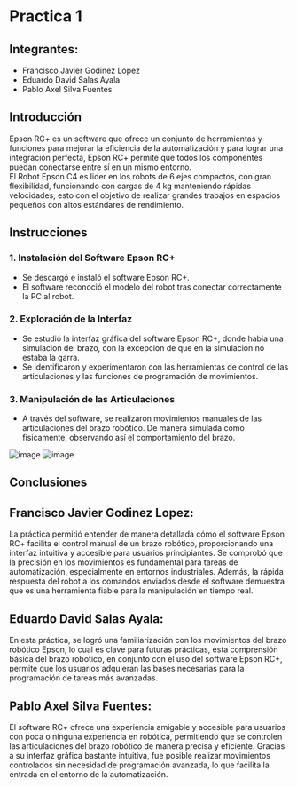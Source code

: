 # Practica 1
## Integrantes:
- Francisco Javier Godinez Lopez
- Eduardo David Salas Ayala
- Pablo Axel Silva Fuentes


## Introducción  
Epson RC+ es un software que ofrece un conjunto de herramientas y funciones para mejorar la eficiencia de la automatización y para lograr una integración perfecta, Epson RC+ permite que todos los componentes puedan conectarse entre sí en un mismo entorno.  
El Robot Epson C4 es lider en los robots de 6 ejes compactos, con gran flexibilidad, funcionando con cargas de 4 kg manteniendo rápidas velocidades, esto con el objetivo de realizar grandes trabajos en espacios pequeños con altos estándares de rendimiento.


## Instrucciones

### 1. Instalación del Software Epson RC+
- Se descargó e instaló el software Epson RC+.
- El software reconoció el modelo del robot tras conectar correctamente la PC al robot.

### 2. Exploración de la Interfaz
- Se estudió la interfaz gráfica del software Epson RC+, donde habia una simulacion del brazo, con la excepcion de que en la simulacion no estaba la garra.
- Se identificaron y experimentaron con las herramientas de control de las articulaciones y las funciones de programación de movimientos.

### 3. Manipulación de las Articulaciones
- A través del software, se realizaron movimientos manuales de las articulaciones del brazo robótico. De manera simulada como fisicamente, observando así el comportamiento del brazo.

![image](https://github.com/user-attachments/assets/d97240a1-264e-4e25-b875-a8f88761f0b7)
![image](https://github.com/user-attachments/assets/0bb478fe-216a-4c70-a7b5-ff6143eb14a9)


## Conclusiones

## Francisco Javier Godinez Lopez:
La práctica permitió entender de manera detallada cómo el software Epson RC+ facilita el control manual de un brazo robótico, proporcionando una interfaz intuitiva y accesible para usuarios principiantes. Se comprobó que la precisión en los movimientos es fundamental para tareas de automatización, especialmente en entornos industriales. Además, la rápida respuesta del robot a los comandos enviados desde el software demuestra que es una herramienta fiable para la manipulación en tiempo real. 

## Eduardo David Salas Ayala:
En esta práctica, se logró una familiarización con los movimientos del brazo robótico Epson, lo cual es clave para futuras prácticas, esta comprensión básica del brazo robotico, en conjunto con el uso del software Epson RC+, permite que los usuarios adquieran las bases necesarias para la programación de tareas más avanzadas. 

## Pablo Axel Silva Fuentes:
El software RC+ ofrece una experiencia amigable y accesible para usuarios con poca o ninguna experiencia en robótica, permitiendo que se controlen las articulaciones del brazo robótico de manera precisa y eficiente. Gracias a su interfaz gráfica bastante intuitiva, fue posible realizar movimientos controlados sin necesidad de programación avanzada, lo que facilita la entrada en el entorno de la automatización. 

